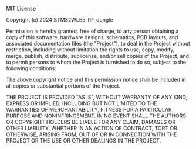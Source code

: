 MIT License

Copyright (c) 2024 STM32WLE5_RF_dongle

Permission is hereby granted, free of charge, to any person obtaining a copy of this software, hardware designs, schematics, PCB layouts, and associated documentation files (the "Project"), to deal in the Project without restriction, including without limitation the rights to use, copy, modify, merge, publish, distribute, sublicense, and/or sell copies of the Project, and to permit persons to whom the Project is furnished to do so, subject to the following conditions:

The above copyright notice and this permission notice shall be included in all copies or substantial portions of the Project.

THE PROJECT IS PROVIDED "AS IS", WITHOUT WARRANTY OF ANY KIND, EXPRESS OR IMPLIED, INCLUDING BUT NOT LIMITED TO THE WARRANTIES OF MERCHANTABILITY, FITNESS FOR A PARTICULAR PURPOSE AND NONINFRINGEMENT. IN NO EVENT SHALL THE AUTHORS OR COPYRIGHT HOLDERS BE LIABLE FOR ANY CLAIM, DAMAGES OR OTHER LIABILITY, WHETHER IN AN ACTION OF CONTRACT, TORT OR OTHERWISE, ARISING FROM, OUT OF OR IN CONNECTION WITH THE PROJECT OR THE USE OR OTHER DEALINGS IN THE PROJECT.
